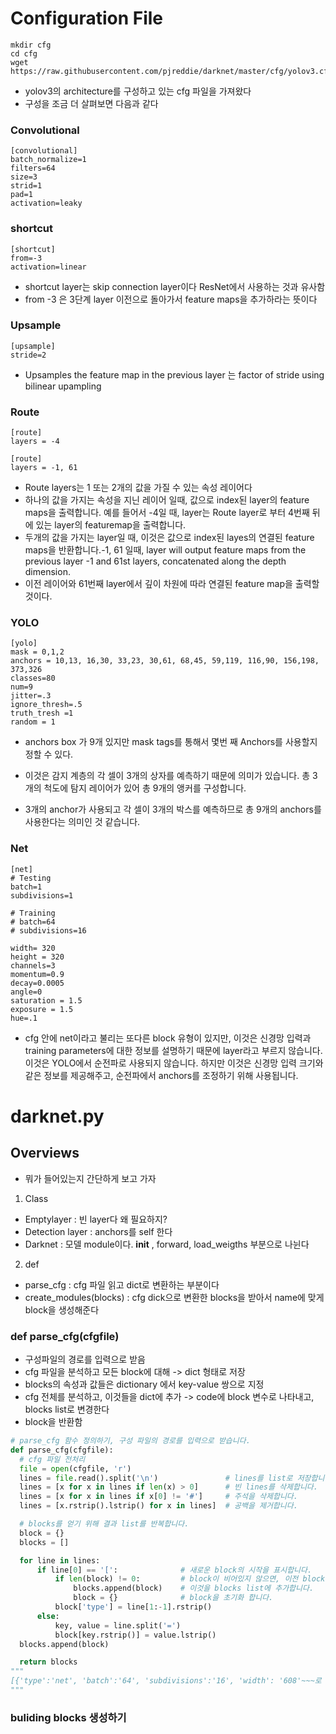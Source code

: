# Configuration File
```
mkdir cfg
cd cfg
wget https://raw.githubusercontent.com/pjreddie/darknet/master/cfg/yolov3.cfg
```
- yolov3의 architecture를 구성하고 있는 cfg 파일을 가져왔다
- 구성을 조금 더 살펴보면 다음과 같다


### Convolutional

```
[convolutional]
batch_normalize=1
filters=64
size=3
strid=1
pad=1
activation=leaky
```

### shortcut
```
[shortcut]
from=-3
activation=linear
```
- shortcut layer는 skip connection layer이다 ResNet에서 사용하는 것과 유사함  
- from -3 은 3단계 layer 이전으로 돌아가서 feature maps을 추가하라는 뜻이다

### Upsample
```
[upsample]
stride=2
```

- Upsamples the feature map in the previous layer 는 factor of stride using bilinear upampling 


### Route
```
[route]
layers = -4

[route]
layers = -1, 61
```
- Route layers는 1 또는 2개의 값을 가질 수 있는 속성 레이어다 
- 하나의 값을 가지는 속성을 지닌 레이어 일때, 값으로 index된 layer의 feature maps을 출력합니다. 예를 들어서 -4일 때, layer는 Route layer로 부터 4번째 뒤에 있는 layer의 featuremap을 출력합니다.
- 두개의 값을 가지는 layer일 때, 이것은 값으로 index된 layes의 연결된 feature maps을 반환합니다.-1, 61 일때, layer will output feature maps from the previous layer -1 and 61st layers, concatenated along the depth dimension.
- 이전 레이어와 61번째 layer에서 깊이 차원에 따라 연결된 feature map을 출력할 것이다.

### YOLO
```
[yolo]
mask = 0,1,2
anchors = 10,13, 16,30, 33,23, 30,61, 68,45, 59,119, 116,90, 156,198, 373,326
classes=80
num=9
jitter=.3
ignore_thresh=.5
truth_tresh =1
random = 1
```
- anchors box 가 9개 있지만 mask tags를 통해서 몇번 째 Anchors를 사용할지 정할 수 있다. 
- 이것은 감지 계층의 각 셀이 3개의 상자를 예측하기 때문에 의미가 있습니다. 총 3개의 척도에 탐지 레이어가 있어 총 9개의 앵커를 구성합니다.

- 3개의 anchor가 사용되고 각 셀이 3개의 박스를 예측하므로 총 9개의 anchors를 사용한다는 의미인 것 같습니다.


### Net
```
[net]
# Testing
batch=1
subdivisions=1

# Training
# batch=64
# subdivisions=16

width= 320
height = 320
channels=3
momentum=0.9
decay=0.0005
angle=0
saturation = 1.5
exposure = 1.5
hue=.1
```
- cfg 안에 net이라고 불리는 또다른 block 유형이 있지만, 이것은 신경망 입력과 training parameters에 대한 정보를 설명하기 때문에 
layer라고 부르지 않습니다. 이것은 YOLO에서 순전파로 사용되지 않습니다.  하지만 이것은 신경망 입력 크기와 같은 정보를 제공해주고, 순전파에서 anchors를 조정하기 위해 사용됩니다.



# darknet.py
## Overviews
- 뭐가 들어있는지 간단하게 보고 가자
1. Class
- Emptylayer :  빈 layer다 왜 필요하지?
- Detection layer : anchors를 self 한다
- Darknet :  모델 module이다. __init__ , forward, load_weigths 부분으로 나뉜다

2. def
- parse_cfg : cfg 파일 읽고 dict로 변환하는 부분이다
- create_modules(blocks) : cfg dick으로 변환한 blocks을 받아서 name에 맞게 block을 생성해준다


### def parse_cfg(cfgfile)
- 구성파일의 경로를 입력으로 받음
- cfg 파일을 분석하고 모든 block에 대해 -> dict 형태로 저장 
- blocks의 속성과 값들은 dictionary 에서 key-value 쌍으로 지정 
- cfg 전체를 분석하고, 이것들을 dict에 추가 -> code에 block 변수로 나타내고, blocks list로 변경한다 
- block을 반환함
```python
# parse_cfg 함수 정의하기, 구성 파일의 경로를 입력으로 받습니다.
def parse_cfg(cfgfile):
  # cfg 파일 전처리
  file = open(cfgfile, 'r')
  lines = file.read().split('\n')               # lines를 list로 저장합니다.
  lines = [x for x in lines if len(x) > 0]      # 빈 lines를 삭제합니다.
  lines = [x for x in lines if x[0] != '#']     # 주석을 삭제합니다.
  lines = [x.rstrip().lstrip() for x in lines]  # 공백을 제거합니다.

  # blocks를 얻기 위해 결과 list를 반복합니다.
  block = {}
  blocks = []

  for line in lines:
      if line[0] == '[':              # 새로운 block의 시작을 표시합니다.
          if len(block) != 0:         # block이 비어있지 않으면, 이전 block의 값을 저장합니다.
              blocks.append(block)    # 이것을 blocks list에 추가합니다.
              block = {}              # block을 초기화 합니다.
          block['type'] = line[1:-1].rstrip()
      else:
          key, value = line.split('=')
          block[key.rstrip()] = value.lstrip()
  blocks.append(block)

  return blocks
"""
[{'type':'net', 'batch':'64', 'subdivisions':'16', 'width': '608'~~~로 출력
"""

```


### buliding blocks 생성하기
